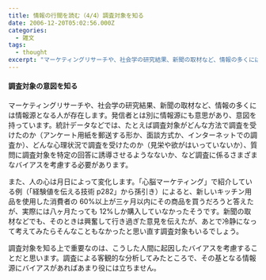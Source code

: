 ```yaml
---
title: 情報の行間を読む（4/4）調査対象を知る
date: 2006-12-20T05:02:56.000Z
categories:
  - 雑文
tags:
  - thought
excerpt: "マーケティングリサーチや、社会学の研究結果、新聞の取材など、情報の多くには情報源となる人が存在します。発信者とは別に情報源にも意思があり、意図を持っています。"
---
```


#### 調査対象の意図を知る

マーケティングリサーチや、社会学の研究結果、新聞の取材など、情報の多くには情報源となる人が存在します。発信者とは別に情報源にも意思があり、意図を持っています。統計データなどでは、たとえば調査対象がどんな方法で調査を受けたのか（アンケート用紙を郵送する形か、面談方式か、インターネットでの調査か）、どんな心理状況で調査を受けたのか（見栄や欲がはいっていないか）、質問に調査対象を特定の回答に誘導させるようなないか、など調査に係るさまざまなバイアスを考慮する必要があります。

また、人の心は月日によって変化します。「心脳マーケティング」で紹介している例（「経験値を伝える技術 p282」から孫引き）によると、新しいキッチン用品を使用した消費者の 60&#x25;以上が三ヶ月以内にその商品を買うだろうと答えたが、実際には八ヶ月たっても 12&#x25;しか購入していなかったそうです。新聞の取材などでも、そのときは興奮して行き過ぎた意見を伝えたが、あとで冷静になって考えてみたらそんなこともなかったと思い直す調査対象もいるでしょう。

調査対象を知る上で重要なのは、こうした人間に起因したバイアスを考慮することだと思います。調査による客観的な分析してみたところで、その基となる情報源にバイアスがあればあまり役には立ちません。
